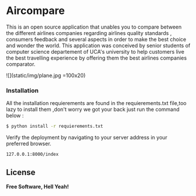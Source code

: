# Aircompare

This is an open source application that unables you to compare between the different airlines companies regarding airlines quality standards , consumers feedback and several aspects in order to make the best choice and wonder the world. This application was conceived by senior students of computer science departement of UCA's university to help customers live the best travelling experience by offering them the best airlines companies comparator.

![](static/img/plane.jpg =100x20)








### Installation


All the installation requierements are found in the requierements.txt file,too lazy to install them ,don't worry we got your back just run the command below : 

```sh
$ python install -r requierements.txt
```

Verify the deployment by navigating to your server address in your preferred browser.

```sh
127.0.0.1:8000/index
```


License
----





**Free Software, Hell Yeah!**




